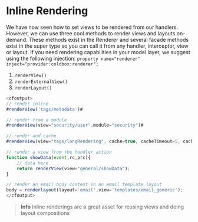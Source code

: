 # Inline Rendering

We have now seen how to set views to be rendered from our handlers. However, we can use three cool methods to render views and layouts on-demand. These methods exist in the Renderer and several facade methods exist in the super type so you can call it from any handler, interceptor, view or layout.  If you need rendering capabilities in your model layer, we suggest using the following injection: `property name="renderer" inject="provider:coldbox:renderer";`

1. `renderView()`
2. `renderExternalView()`
3. `renderLayout()`


```js
<cfoutput>
// render inline
#renderView('tags/metadata')#

// render from a module
#renderView(view="security/user",module="security")#

// render and cache
#renderView(view="tags/longRendering", cache=true, cacheTimeout=5, cacheProvider=Couchbase)#

// render a view from the handler action
function showData(event,rc,prc){
	// data here
	return renderView(view="general/showData");	
}

// render an email body content in an email template layout
body = renderlayout(layout='email',view='templates/email_generic');
</cfoutput>
```

> **Info** Inline renderings are a great asset for reusing views and doing layout compositions

